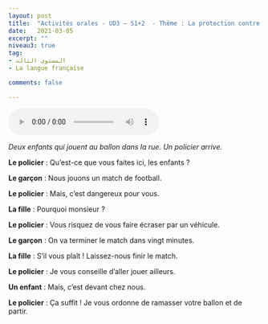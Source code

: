```yaml
---
layout: post
title:  "Activités orales - UD3 – S1+2  - Thème : La protection contre les dangers - Intitulé : Attention aux dangers"
date:   2021-03-05
excerpt: ""
niveau3: true
tag:
- المستوى الثالث 
- La langue française

comments: false

---
```


<audio controls>
  <source src="../assets/mp3/3/U3-S1S2.mp3" type="audio/mpeg">
  Your browser does not support the audio element.
</audio>

*Deux enfants qui jouent au ballon dans la rue. Un policier arrive.*



**Le policier** : Qu’est-ce que vous faites ici, les enfants ?

**Le garçon** : Nous jouons un match de football.

**Le policier** : Mais, c’est dangereux pour vous.

**La fille** : Pourquoi monsieur ?

**Le policier** : Vous risquez de vous faire écraser par un véhicule.

**Le garçon** : On va terminer le match dans vingt minutes.

**La fille** : S’il vous plaît ! Laissez-nous finir le match.

**Le policier** : Je vous conseille d’aller jouer ailleurs.

**Un enfant** : Mais, c’est devant chez nous.

**Le policier** : Ça suffit ! Je vous ordonne de ramasser votre ballon et de partir.

